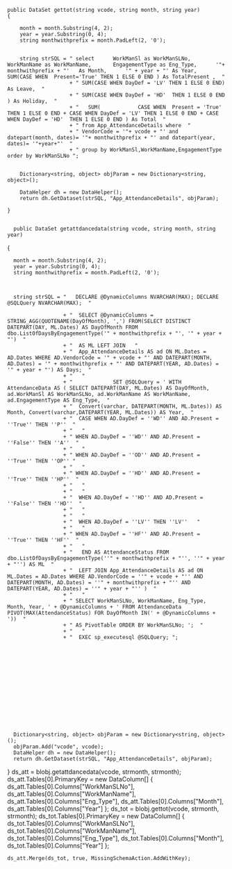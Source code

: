     public DataSet gettot(string vcode, string month, string year)
    {

        month = month.Substring(4, 2);
        year = year.Substring(0, 4);
        string monthwithprefix = month.PadLeft(2, '0');

      
        string strSQL = " select      WorkManSl as WorkManSLNo,      WorkManName as WorkManName,       EngagementType as Eng_Type,      '"+ monthwithprefix + "'   As Month,      '" + year + "' As Year,        SUM(CASE WHEN  Present='True' THEN 1 ELSE 0 END ) As TotalPresent ,  "
                        + " SUM(CASE WHEN DayDef = 'LV' THEN 1 ELSE 0 END) As Leave,  "
                        + " SUM(CASE WHEN DayDef = 'HD'  THEN 1 ELSE 0 END ) As Holiday,  "
                        + "   SUM(            CASE WHEN  Present = 'True' THEN 1 ELSE 0 END + CASE WHEN DayDef = 'LV' THEN 1 ELSE 0 END + CASE WHEN DayDef = 'HD'  THEN 1 ELSE 0 END ) As Total  "
                        + " from App_AttendanceDetails where  "
                        + " VendorCode = '"+ vcode + "' and datepart(month, dates)= '"+ monthwithprefix + "' and datepart(year, dates)= '"+year+"'  "
                        + " group by WorkManSl,WorkManName,EngagementType order by WorkManSLNo ";


        Dictionary<string, object> objParam = new Dictionary<string, object>();
        
        DataHelper dh = new DataHelper();
        return dh.GetDataset(strSQL, "App_AttendanceDetails", objParam);

    }


      public DataSet getattdancedata(string vcode, string month, string year)
  {

      month = month.Substring(4, 2);
      year = year.Substring(0, 4);
      string monthwithprefix = month.PadLeft(2, '0');



      string strSQL = "   DECLARE @DynamicColumns NVARCHAR(MAX); DECLARE @SQLQuery NVARCHAR(MAX);  "

                      + "  SELECT @DynamicColumns = STRING_AGG(QUOTENAME(DayOfMonth), ',') FROM(SELECT DISTINCT DATEPART(DAY, ML.Dates) AS DayOfMonth FROM dbo.ListOfDaysByEngagementType('" + monthwithprefix + "', '" + year + "')  "
                      + "  AS ML LEFT JOIN   "
                      + "  App_AttendanceDetails AS ad ON ML.Dates = AD.Dates WHERE AD.VendorCode = '" + vcode + "' AND DATEPART(MONTH, AD.Dates) = '" + monthwithprefix + "' AND DATEPART(YEAR, AD.Dates) = '" + year + "') AS Days;  "
                      + "   "
                      + "             SET @SQLQuery = ' WITH AttendanceData AS ( SELECT DATEPART(DAY, ML.Dates) AS DayOfMonth, ad.WorkManSl AS WorkManSLNo, ad.WorkManName AS WorkManName, ad.EngagementType AS Eng_Type,  "
                      + "  Convert(varchar, DATEPART(MONTH, ML.Dates)) AS Month, Convert(varchar,DATEPART(YEAR, ML.Dates)) AS Year,  "
                      + "  CASE WHEN AD.DayDef = ''WD'' AND AD.Present = ''True'' THEN ''P''  "
                      + "   "
                      + " WHEN AD.DayDef = ''WD'' AND AD.Present = ''False'' THEN ''A''  "
                      + "   "
                      + " WHEN AD.DayDef = ''OD'' AND AD.Present = ''True'' THEN ''OP'' "
                      + "   "
                      + " WHEN AD.DayDef = ''HD'' AND AD.Present = ''True'' THEN ''HP''  "
                      + "   "
                      + "   "
                      + "  WHEN AD.DayDef = ''HD'' AND AD.Present = ''False'' THEN ''HD''  "
                      + "   "
                      + "   "
                      + "  WHEN AD.DayDef = ''LV'' THEN ''LV''   "
                      + "   "
                      + " WHEN AD.DayDef = ''HF'' AND AD.Present = ''True'' THEN ''HF''  "
                      + "   "
                      + "   END AS AttendanceStatus FROM dbo.ListOfDaysByEngagementType(''" + monthwithprefix + "'', ''" + year + "'') AS ML  "
                      + "  LEFT JOIN App_AttendanceDetails AS ad ON ML.Dates = AD.Dates WHERE AD.VendorCode = ''" + vcode + "'' AND DATEPART(MONTH, AD.Dates) = ''" + monthwithprefix + "'' AND DATEPART(YEAR, AD.Dates) = ''" + year + "'' )  "
                      + "   "
                      + " SELECT WorkManSLNo, WorkManName, Eng_Type, Month, Year, ' + @DynamicColumns + ' FROM AttendanceData PIVOT(MAX(AttendanceStatus) FOR DayOfMonth IN(' + @DynamicColumns + '))  "
                      + " AS PivotTable ORDER BY WorkManSLNo; ';  "
                      + "   "
                      + "  EXEC sp_executesql @SQLQuery; ";















      Dictionary<string, object> objParam = new Dictionary<string, object>();
      objParam.Add("vcode", vcode);
      DataHelper dh = new DataHelper();
      return dh.GetDataset(strSQL, "App_AttendanceDetails", objParam);

  }       ds_att = blobj.getattdancedata(vcode, strmonth, strmonth);
    ds_att.Tables[0].PrimaryKey = new DataColumn[] { ds_att.Tables[0].Columns["WorkManSLNo"], ds_att.Tables[0].Columns["WorkManName"], ds_att.Tables[0].Columns["Eng_Type"], ds_att.Tables[0].Columns["Month"], ds_att.Tables[0].Columns["Year"] };
    ds_tot = blobj.gettot(vcode, strmonth, strmonth);
    ds_tot.Tables[0].PrimaryKey = new DataColumn[] { ds_tot.Tables[0].Columns["WorkManSLNo"], ds_tot.Tables[0].Columns["WorkManName"], ds_tot.Tables[0].Columns["Eng_Type"], ds_tot.Tables[0].Columns["Month"], ds_tot.Tables[0].Columns["Year"] };

    ds_att.Merge(ds_tot, true, MissingSchemaAction.AddWithKey);
